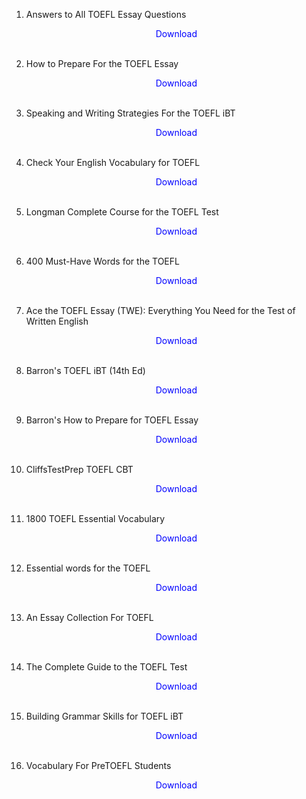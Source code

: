 
1. Answers to All TOEFL Essay Questions</br>
                <a href="https://github.com/manjunath5496/TOEFL-IELTS-Study-Material/blob/master/TOEFL1.pdf" target="_blank" style="text-decoration:none"> <font color="blue"> <center> Download</center></font> </a></br>
                
2. How to Prepare For the TOEFL Essay</br>
                <a href="https://github.com/manjunath5496/TOEFL-IELTS-Study-Material/blob/master/TOEFL2.pdf" target="_blank" style="text-decoration:none"> <font color="blue"> <center> Download</center></font> </a></br>
                
3. Speaking and Writing Strategies For the TOEFL iBT</br>
                <a href="https://github.com/manjunath5496/TOEFL-IELTS-Study-Material/blob/master/TOEFL3.pdf" target="_blank" style="text-decoration:none"> <font color="blue"> <center> Download</center></font> </a></br>
                
4. Check Your English Vocabulary for TOEFL</br>
                <a href="https://github.com/manjunath5496/TOEFL-IELTS-Study-Material/blob/master/TOEFL4.pdf" target="_blank" style="text-decoration:none"> <font color="blue"> <center> Download</center></font> </a></br>
                
5. Longman Complete Course for the TOEFL Test</br>
                <a href="https://github.com/manjunath5496/TOEFL-IELTS-Study-Material/blob/master/TOEFL5.pdf" target="_blank" style="text-decoration:none"> <font color="blue"> <center> Download</center></font> </a></br>
                
6. 400 Must-Have Words for the TOEFL</br>
                <a href="https://github.com/manjunath5496/TOEFL-IELTS-Study-Material/blob/master/TOEFL6.pdf" target="_blank" style="text-decoration:none"> <font color="blue"> <center> Download</center></font> </a></br>
		   
7. Ace the TOEFL Essay (TWE): Everything You Need for the Test of Written English</br>
                <a href="https://github.com/manjunath5496/TOEFL-IELTS-Study-Material/blob/master/TOEFL7.pdf" target="_blank" style="text-decoration:none"> <font color="blue"> <center> Download</center></font> </a></br>
                
8. Barron's TOEFL iBT (14th Ed)</br>
                <a href="https://drive.google.com/file/d/1yfrUxE27VZBgmsc62wahZF-jsx2t8Eww/view?usp=sharing" target="_blank" style="text-decoration:none"> <font color="blue"> <center> Download</center></font> </a></br>
                
9. Barron's How to Prepare for TOEFL Essay</br>
                <a href="https://github.com/manjunath5496/TOEFL-IELTS-Study-Material/blob/master/TOEFL9.pdf" target="_blank" style="text-decoration:none"> <font color="blue"> <center> Download</center></font> </a></br>
                
10. CliffsTestPrep TOEFL CBT</br>
                <a href="https://github.com/manjunath5496/TOEFL-IELTS-Study-Material/blob/master/TOEFL10.pdf" target="_blank" style="text-decoration:none"> <font color="blue"> <center> Download</center></font> </a></br>
                
11. 1800 TOEFL Essential Vocabulary</br>
                <a href="https://github.com/manjunath5496/TOEFL-IELTS-Study-Material/blob/master/TOEFL11.pdf" target="_blank" style="text-decoration:none"> <font color="blue"> <center> Download</center></font> </a></br>
                
12. Essential words for the TOEFL</br>
                <a href="https://github.com/manjunath5496/TOEFL-IELTS-Study-Material/blob/master/TOEFL12.pdf" target="_blank" style="text-decoration:none"> <font color="blue"> <center> Download</center></font> </a></br>
		
13. An Essay Collection For TOEFL</br>
                <a href="https://github.com/manjunath5496/TOEFL-IELTS-Study-Material/blob/master/TOEFL13.pdf" target="_blank" style="text-decoration:none"> <font color="blue"> <center> Download</center></font> </a></br>	
		
14. The Complete Guide to the TOEFL Test</br>
                <a href="https://github.com/manjunath5496/TOEFL-IELTS-Study-Material/blob/master/TOEFL14.pdf" target="_blank" style="text-decoration:none"> <font color="blue"> <center> Download</center></font> </a></br>	
		
15. Building Grammar Skills for TOEFL iBT</br>
                <a href="https://github.com/manjunath5496/TOEFL-IELTS-Study-Material/blob/master/TOEFL15.pdf" target="_blank" style="text-decoration:none"> <font color="blue"> <center> Download</center></font> </a></br>		
		
16. Vocabulary For PreTOEFL Students</br>
                <a href="https://github.com/manjunath5496/TOEFL-IELTS-Study-Material/blob/master/TOEFL16.pdf" target="_blank" style="text-decoration:none"> <font color="blue"> <center> Download</center></font> </a></br>		
				
		
